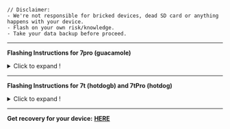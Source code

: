     // Disclaimer:
    - We're not responsible for bricked devices, dead SD card or anything happens with your device.
    - Flash on your own risk/knowledge.
    - Take your data backup before proceed.
--------------------------------------------------------------------------------------------------
**Flashing Instructions for 7pro (guacamole)**
<details>
<summary>Click to expand !</summary>


 -Reboot to fastboot & flash recovery in both slot using command:

                                                                                                                  
    fastboot flash boot_a <recovery_filename>.img
    fastboot flash boot_b <recovery_filename>.img

 -Now reboot to recovery & factory reset.

 -Back to recovery main page tap **Apply update** then **Apply from ADB**.

 -Now sideload ROM.zip using command.

                                                                                                                  
    adb sideload <rom_filename>.zip

 -If getting message **Signature verification failed** click **yes**.

 -You'll see process stuck on 47%, Don't worry you'll get **Success** message just wait.

 -Now once again do a **Factory reset** & reboot.
</details>

-------------------------------------------------------------
**Flashing Instructions for 7t (hotdogb) and 7tPro (hotdog)**
<details>
<summary>Click to expand !</summary>


 -Reboot to fastboot & flash recovery in both slot using command:

                                                                                                                  
    fastboot flash recovery_a <recovery_filename>.img
    fastboot flash recovery_b <recovery_filename>.img

 -Now reboot to recovery & factory reset.

 -Back to recovery main page tap **Apply update** then **Apply from ADB**.

 -Now sideload ROM.zip using command.

                                                                                                                  
    adb sideload <rom_filename>.zip

 -If getting message **Signature verification failed** click **yes**.

 -You'll see process stuck on 47%, Don't worry you'll get **Success** message just wait.

 -Now once again do a **Factory reset** & reboot.
</details>

---------------------------------------------------------------------------------------------------
**Get recovery for your device:** [**HERE**](https://sourceforge.net/projects/my-builds/files/Misc/A12/)

